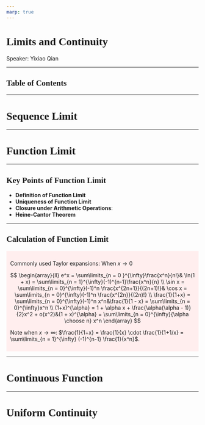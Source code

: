 ```yaml
---
marp: true
---
```

<style>
  section {
    font-family: 'LXGW Bright';
  }

  h1, h2, h3 {
    font-family: 'LXGW Bright';
  }
</style>
<style>
img[alt~="center"] {
  display: block;
  margin: 0 auto;
}
</style>
<style>
.note {
  background-color: #eef;
  padding: 10px;
  margin: 10px 0;
  text-align: left;
}
.trick {
  background-color: #fee;
  padding: 10px;
  margin: 10px 0;
  text-align: left;
}
</style>

# Limits and Continuity

Speaker: Yixiao Qian

---

## Table of Contents

---

# Sequence Limit


---

# Function Limit

---

## Key Points of Function Limit

- **Definition of Function Limit**
- **Uniqueness of Function Limit**
- **Closure under Arithmetic Operations**: 
- **Heine-Cantor Theorem**

---

## Calculation of Function Limit

<div class=trick>

Commonly used Taylor expansions: When $x \rightarrow 0$

$$
\begin{array}{ll}
e^x = \sum\limits_{n = 0 }^{\infty}\frac{x^n}{n!}& \ln(1 + x) = \sum\limits_{n = 1}^{\infty}(-1)^{n-1}\frac{x^n}{n} \\
\sin x = \sum\limits_{n = 0}^{\infty}(-1)^n \frac{x^{2n+1}}{(2n+1)!}& \cos x = \sum\limits_{n = 0}^{\infty}(-1)^n \frac{x^{2n}}{(2n)!} \\
\frac{1}{1+x} = \sum\limits_{n = 0}^{\infty}(-1)^n x^n&\frac{1}{1 - x} = \sum\limits_{n = 0}^{\infty}x^n \\
(1+x)^{\alpha} = 1 + \alpha x + \frac{\alpha(\alpha - 1)}{2}x^2 + o(x^2)&(1 + x)^{\alpha} = \sum\limits_{n = 0}^{\infty}{\alpha \choose n} x^n
\end{array}
$$

Note when $x \rightarrow \infty$: $\frac{1}{1+x} = \frac{1}{x} \cdot \frac{1}{1+1/x} = \sum\limits_{n = 1}^{\infty} (-1)^{n-1} \frac{1}{x^n}$.
</div>


---

# Continuous Function


---

# Uniform Continuity


